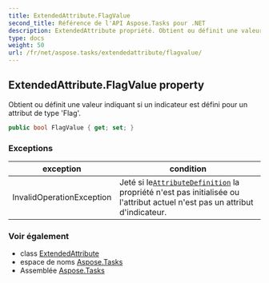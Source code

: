 ```yaml
---
title: ExtendedAttribute.FlagValue
second_title: Référence de l'API Aspose.Tasks pour .NET
description: ExtendedAttribute propriété. Obtient ou définit une valeur indiquant si un indicateur est défini pour un attribut de type Flag.
type: docs
weight: 50
url: /fr/net/aspose.tasks/extendedattribute/flagvalue/
---
```

## ExtendedAttribute.FlagValue property

Obtient ou définit une valeur indiquant si un indicateur est défini pour un attribut de type 'Flag'.

```csharp
public bool FlagValue { get; set; }
```

### Exceptions

| exception | condition |
| --- | --- |
| InvalidOperationException | Jeté si le[`AttributeDefinition`](../attributedefinition/) la propriété n'est pas initialisée ou l'attribut actuel n'est pas un attribut d'indicateur. |

### Voir également

* class [ExtendedAttribute](../)
* espace de noms [Aspose.Tasks](../../extendedattribute/)
* Assemblée [Aspose.Tasks](../../../)



